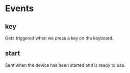 # Events

## key

Gets triggered when we press a key on the keyboard.

## start	

Sent when the device has been started and is ready to use.